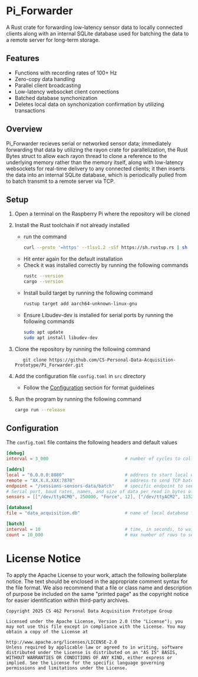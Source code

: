 # Pi_Forwarder
A Rust crate for forwarding low-latency sensor data to locally connected clients along with an internal SQLite database used for batching the data to a remote server for long-term storage.

## Features
- Functions with recording rates of 100+ Hz
- Zero-copy data handling
- Parallel client broadcasting
- Low-latency websocket client connections
- Batched database synchonization
- Deletes local data on synchonization confirmation by utilizing transactions

## Overview
Pi_Forwarder recieves serial or networked sensor data; immediately forwarding that data by utilizing the rayon crate for parallelization, the Rust Bytes struct to allow each rayon thread to clone a reference to the underlying memory rather than the memory itself, along with low-latency websockets for real-time delivery to any connected clients; it then inserts the data into an internal SQLite database, which is periodically pulled from to batch transmit to a remote server via TCP.

## Setup
1. Open a terminal on the Raspberry Pi where the repository will be cloned

2. Install the Rust toolchain if not already installed
   - run the command
      ```bash
      curl --proto '=https' --tlsv1.2 -sSf https://sh.rustup.rs | sh
      ```
   - Hit enter again for the default installation
   - Check it was installed correctly by running the following commands
      ```bash
      rustc --version
      cargo --version
      ```
   - Install build target by running the following command
      ```bash
      rustup target add aarch64-unknown-linux-gnu
      ``` 
   - Ensure Libudev-dev is installed for serial ports by running the following commands
      ```bash
      sudo apt update
      sudo apt install libudev-dev
      ```

3. Clone the repository by running the following command
   ```git
      git clone https://github.com/CS-Personal-Data-Acquisition-Prototype/Pi_Forwarder.git
   ```

4. Add the configuration file `config.toml` in `src` directory
   - Follow the [Configuration](#configuration) section for format guidelines

5. Run the program by running the following command
   ```bash
   cargo run --release
   ```

## Configuration
The `config.toml` file contains the following headers and default values

```toml
[debug]
interval = 3_000                             # number of cycles to collect data before printing, when not running in release

[addrs]
local = "0.0.0.0:8080"                       # address to start local websocket server to listen for connections on
remote = "XX.X.X.XXX:7878"                   # address to send TCP batches to, with remote IP replacing the X
endpoint = "/sessions-sensors-data/batch"    # specific endpoint to send TCP batch requests to
# Serial port, baud rates, names, and size of data per read in bytes of desired sensors
sensors = [["/dev/ttyACM0", 250000, "Force", 12], ["/dev/ttyACM2", 115200, "Potentiometers", 12], ["/dev/ttyUSB0", 115200, "9DOF", 12]] #["/dev/ttyACM1", 115200, "GPS", 12]

[database]
file = "data_acquisition.db"                 # name of local database file

[batch]
interval = 10                                # time, in seconds, to wait between batches
count = 10_000                               # max number of rows to send in a single TCP batch

```

# License Notice
To apply the Apache License to your work, attach the following boilerplate notice. The text should be enclosed in the appropriate comment syntax for the file format. We also recommend that a file or class name and description of purpose be included on the same "printed page" as the copyright notice for easier identification within third-party archives.

    Copyright 2025 CS 462 Personal Data Acquisition Prototype Group
    
    Licensed under the Apache License, Version 2.0 (the "License"); you may not use this file except in compliance with the License. You may obtain a copy of the License at
    
    http://www.apache.org/licenses/LICENSE-2.0
    Unless required by applicable law or agreed to in writing, software distributed under the License is distributed on an "AS IS" BASIS, WITHOUT WARRANTIES OR CONDITIONS OF ANY KIND, either express or implied. See the License for the specific language governing permissions and limitations under the License.